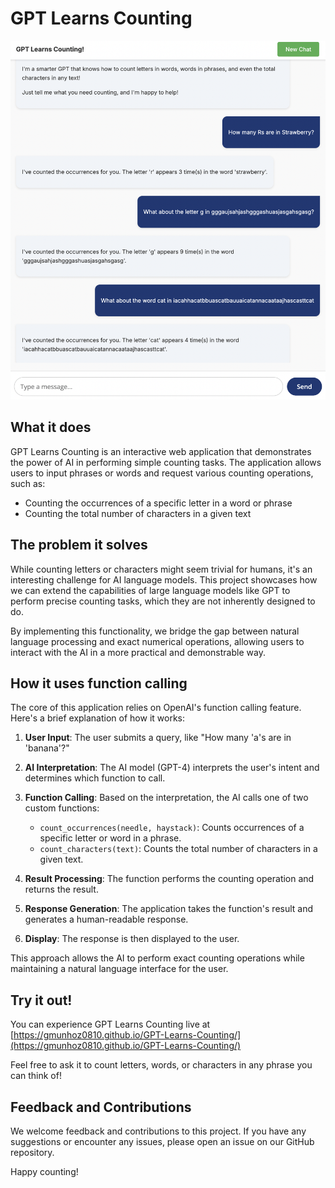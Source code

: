 # GPT Learns Counting

![GPT Learns Counting Interface](/imgs/GPT-Interface.jpg)

## What it does

GPT Learns Counting is an interactive web application that demonstrates the power of AI in performing simple counting tasks. The application allows users to input phrases or words and request various counting operations, such as:

- Counting the occurrences of a specific letter in a word or phrase
- Counting the total number of characters in a given text

## The problem it solves

While counting letters or characters might seem trivial for humans, it's an interesting challenge for AI language models. This project showcases how we can extend the capabilities of large language models like GPT to perform precise counting tasks, which they are not inherently designed to do.

By implementing this functionality, we bridge the gap between natural language processing and exact numerical operations, allowing users to interact with the AI in a more practical and demonstrable way.

## How it uses function calling

The core of this application relies on OpenAI's function calling feature. Here's a brief explanation of how it works:

1. **User Input**: The user submits a query, like "How many 'a's are in 'banana'?"

2. **AI Interpretation**: The AI model (GPT-4) interprets the user's intent and determines which function to call.

3. **Function Calling**: Based on the interpretation, the AI calls one of two custom functions:
   - `count_occurrences(needle, haystack)`: Counts occurrences of a specific letter or word in a phrase.
   - `count_characters(text)`: Counts the total number of characters in a given text.

4. **Result Processing**: The function performs the counting operation and returns the result.

5. **Response Generation**: The application takes the function's result and generates a human-readable response.

6. **Display**: The response is then displayed to the user.

This approach allows the AI to perform exact counting operations while maintaining a natural language interface for the user.

## Try it out!

You can experience GPT Learns Counting live at [https://gmunhoz0810.github.io/GPT-Learns-Counting/](https://gmunhoz0810.github.io/GPT-Learns-Counting/)

Feel free to ask it to count letters, words, or characters in any phrase you can think of!

## Feedback and Contributions

We welcome feedback and contributions to this project. If you have any suggestions or encounter any issues, please open an issue on our GitHub repository.

Happy counting!